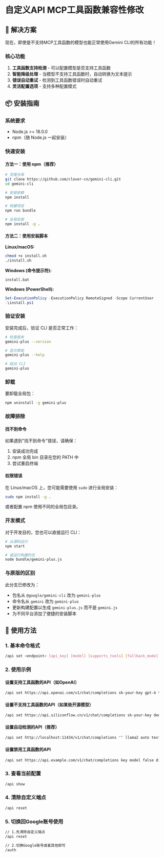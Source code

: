 # 自定义API  MCP工具函数兼容性修改



## 🔧 解决方案

现在，即使是不支持MCP工具函数的模型也能正常使用Gemini CLI的所有功能！

### 核心功能

1. **工具函数支持检测** - 可以配置模型是否支持工具函数
2. **智能降级处理** - 当模型不支持工具函数时，自动转换为文本提示
3. **错误自动重试** - 检测到工具函数错误时自动重试
4. **灵活配置选项** - 支持多种配置模式

## 📦 安装指南

### 系统要求

- Node.js >= 18.0.0
- npm（随 Node.js 一起安装）

### 快速安装

#### 方法一：使用 npm（推荐）

```bash
# 克隆仓库
git clone https://github.com/clover-cn/gemini-cli.git
cd gemini-cli

# 安装依赖
npm install

# 构建项目
npm run bundle

# 全局安装
npm install -g .
```



#### 方法二：使用安装脚本

**Linux/macOS:**
```bash
chmod +x install.sh
./install.sh
```

**Windows (命令提示符):**
```cmd
install.bat
```

**Windows (PowerShell):**
```powershell
Set-ExecutionPolicy -ExecutionPolicy RemoteSigned -Scope CurrentUser
.\install.ps1
```

### 验证安装

安装完成后，验证 CLI 是否正常工作：

```bash
# 检查版本
gemini-plus --version

# 显示帮助
gemini-plus --help

# 启动 CLI
gemini-plus
```

### 卸载

要卸载全局包：

```bash
npm uninstall -g gemini-plus
```

### 故障排除

#### 找不到命令
如果遇到"找不到命令"错误，请确保：
1. 安装成功完成
2. npm 全局 bin 目录在您的 PATH 中
3. 尝试重启终端

#### 权限错误
在 Linux/macOS 上，您可能需要使用 `sudo` 进行全局安装：
```bash
sudo npm install -g .
```

或者配置 npm 使用不同的全局包目录。

### 开发模式

对于开发目的，您也可以直接运行 CLI：

```bash
# 从源码运行
npm start

# 或运行构建的包
node bundle/gemini-plus.js
```

### 与原版的区别

此分支已修改为：
- 包名从 `@google/gemini-cli` 改为 `gemini-plus`
- 命令名从 `gemini` 改为 `gemini-plus`
- 更新构建配置以生成 `gemini-plus.js` 而不是 `gemini.js`
- 为不同平台添加了便捷的安装脚本

## 🚀 使用方法

### 1. 基本命令格式
```bash
/api set <endpoint> [api_key] [model] [supports_tools] [fallback_mode]
```

### 2. 使用示例

#### 设置支持工具函数的API（如OpenAI）
```bash
/api set https://api.openai.com/v1/chat/completions sk-your-key gpt-4 true text
```

#### 设置不支持工具函数的API（如某些开源模型）
```bash
/api set https://api.siliconflow.cn/v1/chat/completions sk-your-key deepseek-ai/DeepSeek-V3 false text
```

#### 设置自动检测的API（推荐）
```bash
/api set http://localhost:11434/v1/chat/completions "" llama2 auto text
```

#### 设置禁用工具函数的API
```bash
/api set https://api.example.com/v1/chat/completions key model false disabled
```

### 3. 查看当前配置
```bash
/api show
```

### 4. 清除自定义端点

```bash
/api reset
```

### 5. 切换回Google账号使用

```bash
// 1.先清除自定义端点
/api reset

// 2.切换Google账号或者其他即可
/auth
```
